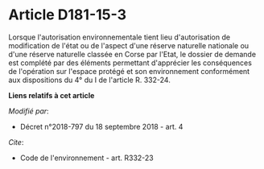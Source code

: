 # Article D181-15-3

Lorsque l'autorisation environnementale tient lieu d'autorisation de modification de l'état ou de l'aspect d'une réserve
naturelle nationale ou d'une réserve naturelle classée en Corse par l'Etat, le dossier de demande est complété par des
éléments permettant d'apprécier les conséquences de l'opération sur l'espace protégé et son environnement conformément aux
dispositions du 4° du I de l'article R. 332-24.

**Liens relatifs à cet article**

_Modifié par_:

  - Décret n°2018-797 du 18 septembre 2018 - art. 4

_Cite_:

  - Code de l'environnement - art. R332-23
